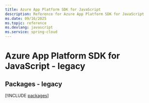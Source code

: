 ```yaml
---
title: Azure App Platform SDK for JavaScript
description: Reference for Azure App Platform SDK for JavaScript
ms.date: 09/16/2025
ms.topic: reference
ms.devlang: javascript
ms.service: spring-cloud
---
```

# Azure App Platform SDK for JavaScript - legacy
## Packages - legacy
[!INCLUDE [packages](app-platform-index.md)]